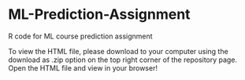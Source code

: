 # ML-Prediction-Assignment
R code for ML course prediction assignment

To view the HTML file, please download to your computer using the download as .zip option on the top right corner of the repository page.
Open the HTML file and view in your browser!
